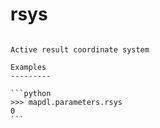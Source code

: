 # rsys

````{property} property Parameters.rsys: int

Active result coordinate system

Examples
---------

```python
>>> mapdl.parameters.rsys
0
```



````